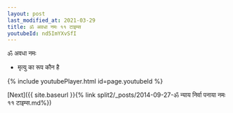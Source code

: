 ```yaml
---
layout: post
last_modified_at: 2021-03-29
title: ॐ अवधा नमः ११ टाइम्स
youtubeId: nd5ImYXvSfI
---
```

 
 
 ॐ अवधा नमः  
 
 -  मृत्यु का रूप कौन है 
 
  
 
  
 
 
 
 
 
 


{% include youtubePlayer.html id=page.youtubeId %}
 
[Next]({{ site.baseurl }}{% link  split2/_posts/2014-09-27-ॐ न्याय निर्वा पनाया नमः ११ टाइम्स.md%})
 
